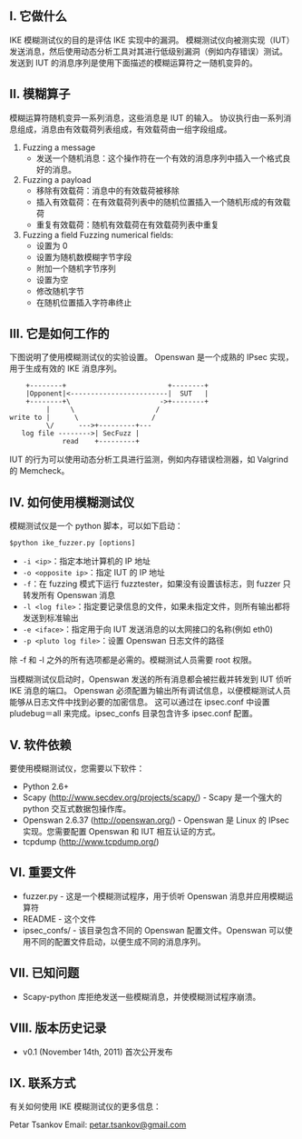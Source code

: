 I. 它做什么
------------------
IKE 模糊测试仪的目的是评估 IKE 实现中的漏洞。
模糊测试仪向被测实现（IUT）发送消息，然后使用动态分析工具对其进行低级别漏洞（例如内存错误）测试。
发送到 IUT 的消息序列是使用下面描述的模糊运算符之一随机变异的。


II. 模糊算子
------------------
模糊运算符随机变异一系列消息，这些消息是 IUT 的输入。
协议执行由一系列消息组成，消息由有效载荷列表组成，有效载荷由一组字段组成。

1. Fuzzing a message
   - 发送一个随机消息：这个操作符在一个有效的消息序列中插入一个格式良好的消息。
2. Fuzzing a payload
   - 移除有效载荷：消息中的有效载荷被移除
   - 插入有效载荷：在有效载荷列表中的随机位置插入一个随机形成的有效载荷
   - 重复有效载荷：随机有效载荷在有效载荷列表中重复
3. Fuzzing a field
   Fuzzing numerical fields:
   - 设置为 0
   - 设置为随机数模糊字节字段
   - 附加一个随机字节序列
   - 设置为空
   - 修改随机字节
   - 在随机位置插入字符串终止
   

III. 它是如何工作的
---------------------
下图说明了使用模糊测试仪的实验设置。
Openswan 是一个成熟的 IPsec 实现，用于生成有效的 IKE 消息序列。 

```
    +--------+                         +--------+
    |Opponent|<------------------------|  SUT   |
    +--------+\                      ->+--------+
         |     \                    /
write to |      \                  /
         \/      --->+---------+---
   log file -------->| SecFuzz |
             read    +---------+
```

IUT 的行为可以使用动态分析工具进行监测，例如内存错误检测器，如 Valgrind 的 Memcheck。


IV. 如何使用模糊测试仪
------------------------------
模糊测试仪是一个 python 脚本，可以如下启动：
```
$python ike_fuzzer.py [options]
```
- ```-i <ip>```：指定本地计算机的 IP 地址
- ```-o <opposite ip>```：指定 IUT 的 IP 地址
- ```-f```：在 fuzzing 模式下运行 fuzztester，如果没有设置该标志，则 fuzzer 只转发所有 Openswan 消息
- ```-l <log file>```：指定要记录信息的文件，如果未指定文件，则所有输出都将发送到标准输出
- ```-e <iface>```：指定用于向 IUT 发送消息的以太网接口的名称(例如 eth0)
- ```-p <pluto log file>```：设置 Openswan 日志文件的路径 

除 -f 和 -l 之外的所有选项都是必需的。模糊测试人员需要 root 权限。

当模糊测试仪启动时，Openswan 发送的所有消息都会被拦截并转发到 IUT 侦听 IKE 消息的端口。
Openswan 必须配置为输出所有调试信息，以便模糊测试人员能够从日志文件中找到必要的加密信息。
这可以通过在 ipsec.conf 中设置 pludebug＝all 来完成。ipsec_confs 目录包含许多 ipsec.conf 配置。


V. 软件依赖
------------------------
要使用模糊测试仪，您需要以下软件：
- Python 2.6+
- Scapy (http://www.secdev.org/projects/scapy/) - Scapy 是一个强大的 python 交互式数据包操作库。
- Openswan 2.6.37 (http://openswan.org/) - Openswan 是 Linux 的 IPsec 实现。您需要配置 Openswan 和 IUT 相互认证的方式。
- tcpdump (http://www.tcpdump.org/)


VI. 重要文件
-------------------
- fuzzer.py - 这是一个模糊测试程序，用于侦听 Openswan 消息并应用模糊运算符
- README - 这个文件
- ipsec_confs/ - 该目录包含不同的 Openswan 配置文件。Openswan 可以使用不同的配置文件启动，以便生成不同的消息序列。


VII. 已知问题
-------------------
- Scapy-python 库拒绝发送一些模糊消息，并使模糊测试程序崩溃。


VIII. 版本历史记录
---------------------
- v0.1 (November 14th, 2011)
  首次公开发布


IX. 联系方式
-----------------------
有关如何使用 IKE 模糊测试仪的更多信息：

Petar Tsankov
Email: petar.tsankov@gmail.com
